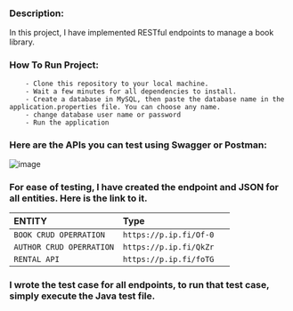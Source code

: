 ### Description:
   In this project, I have implemented RESTful endpoints to manage a book library.

### How To Run Project:
        - Clone this repository to your local machine.
        - Wait a few minutes for all dependencies to install.
        - Create a database in MySQL, then paste the database name in the application.properties file. You can choose any name.
        - change database user name or password
        - Run the application

### Here are the APIs you can test using Swagger or Postman:
![image](https://github.com/ayushraj12009/Olik-Java-Assignment/assets/51042913/ffa979fb-7b15-4d18-aa9b-cf0f98e4a7ba)

### For ease of testing, I have created the endpoint and JSON for all entities. Here is the link to it.


| ENTITY | Type     |                        
| :-------- | :------- | :-------------------------------- 
| `BOOK CRUD OPERRATION`    | `https://p.ip.fi/Of-0` | 
| `AUTHOR CRUD OPERRATION`   | `https://p.ip.fi/QkZr` | 
| `RENTAL API`        | `https://p.ip.fi/foTG` | 

### I wrote the test case for all endpoints, to run that test case, simply execute the Java test file.


